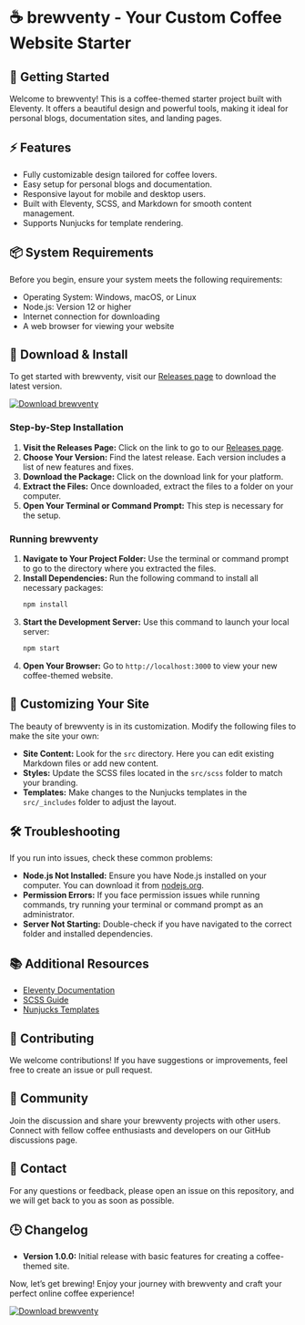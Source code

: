 # ☕ brewventy - Your Custom Coffee Website Starter

## 🚀 Getting Started

Welcome to brewventy! This is a coffee-themed starter project built with Eleventy. It offers a beautiful design and powerful tools, making it ideal for personal blogs, documentation sites, and landing pages.

## ⚡ Features

- Fully customizable design tailored for coffee lovers.
- Easy setup for personal blogs and documentation.
- Responsive layout for mobile and desktop users.
- Built with Eleventy, SCSS, and Markdown for smooth content management.
- Supports Nunjucks for template rendering.

## 📦 System Requirements

Before you begin, ensure your system meets the following requirements:

- Operating System: Windows, macOS, or Linux
- Node.js: Version 12 or higher
- Internet connection for downloading
- A web browser for viewing your website

## 💾 Download & Install

To get started with brewventy, visit our [Releases page](https://github.com/maguedal/brewventy/releases) to download the latest version.

[![Download brewventy](https://img.shields.io/badge/Download%20brewventy-brightgreen.svg)](https://github.com/maguedal/brewventy/releases)

### Step-by-Step Installation

1. **Visit the Releases Page:** Click on the link to go to our [Releases page](https://github.com/maguedal/brewventy/releases).
2. **Choose Your Version:** Find the latest release. Each version includes a list of new features and fixes.
3. **Download the Package:** Click on the download link for your platform.
4. **Extract the Files:** Once downloaded, extract the files to a folder on your computer.
5. **Open Your Terminal or Command Prompt:** This step is necessary for the setup. 

### Running brewventy

1. **Navigate to Your Project Folder:** Use the terminal or command prompt to go to the directory where you extracted the files.
2. **Install Dependencies:** Run the following command to install all necessary packages:
   ```bash
   npm install
   ```
3. **Start the Development Server:** Use this command to launch your local server:
   ```bash
   npm start
   ```
4. **Open Your Browser:** Go to `http://localhost:3000` to view your new coffee-themed website.

## 🌟 Customizing Your Site

The beauty of brewventy is in its customization. Modify the following files to make the site your own:

- **Site Content:** Look for the `src` directory. Here you can edit existing Markdown files or add new content.
- **Styles:** Update the SCSS files located in the `src/scss` folder to match your branding.
- **Templates:** Make changes to the Nunjucks templates in the `src/_includes` folder to adjust the layout.

## 🛠️ Troubleshooting

If you run into issues, check these common problems:

- **Node.js Not Installed:** Ensure you have Node.js installed on your computer. You can download it from [nodejs.org](https://nodejs.org).
- **Permission Errors:** If you face permission issues while running commands, try running your terminal or command prompt as an administrator.
- **Server Not Starting:** Double-check if you have navigated to the correct folder and installed dependencies.

## 📚 Additional Resources

- [Eleventy Documentation](https://www.11ty.dev/docs/)
- [SCSS Guide](https://sass-lang.com/documentation)
- [Nunjucks Templates](https://mozilla.github.io/nunjucks/)

## 🤝 Contributing

We welcome contributions! If you have suggestions or improvements, feel free to create an issue or pull request.

## 👥 Community

Join the discussion and share your brewventy projects with other users. Connect with fellow coffee enthusiasts and developers on our GitHub discussions page.

## 📧 Contact

For any questions or feedback, please open an issue on this repository, and we will get back to you as soon as possible.

## 🕒 Changelog

- **Version 1.0.0:** Initial release with basic features for creating a coffee-themed site.

Now, let’s get brewing! Enjoy your journey with brewventy and craft your perfect online coffee experience!

[![Download brewventy](https://img.shields.io/badge/Download%20brewventy-brightgreen.svg)](https://github.com/maguedal/brewventy/releases)